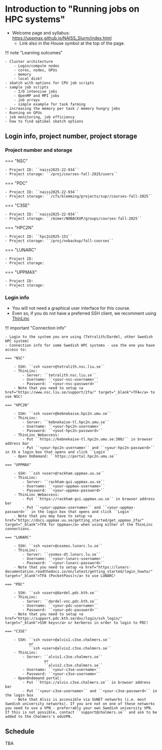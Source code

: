 # Introduction to "Running jobs on HPC systems"

- Welcome page and syllabus: <a href="https://uppmax.github.io/NAISS_Slurm/index.html">https://uppmax.github.io/NAISS_Slurm/index.html</a>
    - Link also in the House symbol at the top of the page.

!!! note "Learning outcomes"

    - Cluster architecture
        - Login/compute nodes
        - cores, nodes, GPUs
        - memory
        - local disk?
    - sbatch with options for CPU job scripts
    - sample job scripts
        - I/O intensive jobs
        - OpenMP and MPI jobs
        - job arrays
        - simple example for task farming
    - increasing the memory per task / memory hungry jobs
    - Running on GPUs
    - job monitoring, job efficiency
    - how to find optimal sbatch options

## Login info, project number, project storage

### Project number and storage 

=== "NSC" 
 
    - Project ID: ``naiss2025-22-934``
    - Project storage: ``/proj/courses-fall-2025/users``    

=== "PDC"

    - Project ID: ``naiss2025-22-934``
    - Project storage: ``/cfs/klemming/projects/supr/courses-fall-2025``

=== "C3SE"

    - Project ID: ``naiss2025-22-934``
    - Project storage: ``/mimer/NOBACKUP/groups/courses-fall-2025`` 

=== "HPC2N" 

    - Project ID: ``hpc2n2025-151``
    - Project storage: ``/proj/nobackup/fall-courses``

=== "LUNARC" 

    - Project ID: 
    - Project storage: 

=== "UPPMAX" 

    - Project ID: 
    - Project storage:  

### Login info 

- You will not need a graphical user interface for this course.
- Even so, if you do not have a preferred SSH client, we recomment using <a href="https://www.cendio.com/thinlinc/download/" target="_blank">ThinLinc</a>

!!! important "Connection info" 

    - Login to the system you are using (Tetralith/Dardel, other Swedish HPC system)
    - Connection info for some Swedish HPC systems - use the one you have access to: 

    === "NSC"

        - SSH: ``ssh <user>@tetralith.nsc.liu.se``
        - ThinLinc:
            - Server: ``tetralith.nsc.liu.se``
            - Username: ``<your-nsc-username>``
            - Password: ``<your-nsc-password>``
        - Note that you need to setup <a href="https://www.nsc.liu.se/support/2fa/" target="_blank">TFA</a> to use NSC!

    === "HPC2N"

        - SSH: ``ssh <user>@kebnekaise.hpc2n.umu.se``
        - ThinLinc:
            - Server: ``kebnekaise-tl.hpc2n.umu.se``
            - Username: ``<your-hpc2n-username>``
            - Password: ``<yout-hpc2n-password>``
        - ThinLinc Webaccess:
            - Put ``https://kebnekaise-tl.hpc2n.umu.se:300/`` in browser address bar
            - Put ``<your-hpc2n-username>`` and ``<your-hpc2n-password>`` in th e login box that opens and click ``Login``
        - Open OnDemand: ``https://portal.hpc2n.umu.se`` 

    === "UPPMAX"

        - SSH: ``ssh <user>@rackham.uppmax.uu.se``
        - ThinLinc:
            - Server: ``rackham-gui.uppmax.uu.se``
            - Username: ``<your-uppmax-username>``
            - Password: ``<your-uppmax-password>``
        - ThinLinc Webaccess:
            - Put ``https://rackham-gui.uppmax.uu.se`` in browser address bar
            - Put ``<your-uppmax-username>`` and ``<your-uppmax-password>`` in the login box that opens and click ``Login``
        - Note that you may have to setup <a href="https://docs.uppmax.uu.se/getting_started/get_uppmax_2fa/" target="_blank">TFA for Uppmax</a> when using either of the ThinLinc connections.

    === "LUNARC"

        - SSH: ``ssh <user>@cosmos.lunarc.lu.se``
        - ThinLinc:
            - Server: ``cosmos-dt.lunarc.lu.se``
            - Username: ``<your-lunarc-username>``
            - Password: ``<your-lunarc-password>``
        - Note that you need to setup <a href="https://lunarc-documentation.readthedocs.io/en/latest/getting_started/login_howto/" target="_blank">TFA (PocketPass)</a> to use LUNARC!

    === "PDC"

        - SSH: ``ssh <user>@dardel.pdc.kth.se``
        - ThinLinc:
            - Server: ``dardel-vnc.pdc.kth.se``
            - Username: ``<your-pdc-username>``
            - Password: ``<your-pdc-password>``
        - Note that you need to setup <a href="https://support.pdc.kth.se/doc/login/ssh_login/" target="_blank">SSH keys</a> or kerberos in order to login to PDC!

    === "C3SE"

        - SSH: ``ssh <user>@alvis1.c3se.chalmers.se``
               or
               ``ssh <user>@alvis2.c3se.chalmers.se``
        - ThinLinc:
            - Server: ``alvis1.c3se.chalmers.se``
                      or
                      ``alvis2.c3se.chalmers.se``
            - Username: ``<your-c3se-username>``
            - Password: ``<your-c3se-username>``
        - OpenOndemand portal:
            - Put ``https://alvis.c3se.chalmers.se`` in browser address bar
            - Put ``<your-c3se-username>`` and ``<your-c3se-password>`` in the login box
        - Note that Alvis is accessible via SUNET networks (i.e. most Swedish university networks). If you are not on one of those networks you need to use a VPN - preferrably your own Swedish university VPN. If this is not possible, contact ``support@chalmers.se`` and ask to be added to the Chalmers's eduVPN.

## Schedule

TBA
